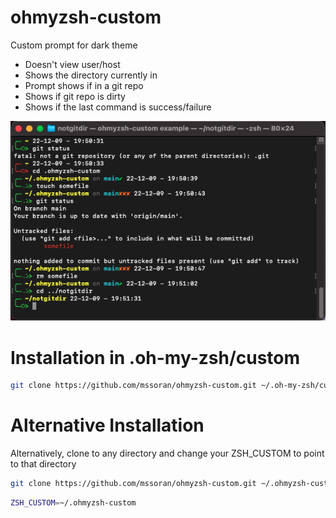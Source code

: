 # ohmyzsh-custom

Custom prompt for dark theme

* Doesn't view user/host
* Shows the directory currently in
* Prompt shows if in a git repo
* Shows if git repo is dirty
* Shows if the last command is success/failure

![Example Prompt](/example.png)

# Installation in .oh-my-zsh/custom

```sh
git clone https://github.com/mssoran/ohmyzsh-custom.git ~/.oh-my-zsh/custom
```

# Alternative Installation

Alternatively, clone to any directory and change your ZSH_CUSTOM to point to that directory

```sh
git clone https://github.com/mssoran/ohmyzsh-custom.git ~/.ohmyzsh-custom
```

```sh
ZSH_CUSTOM=~/.ohmyzsh-custom
```
